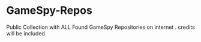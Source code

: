 # GameSpy-Repos
Public Collection with ALL Found GameSpy Repositories on internet . credits will be included
